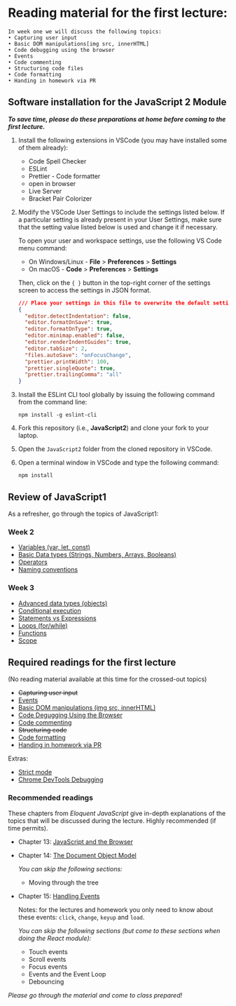 # Reading material for the first lecture:

```
In week one we will discuss the following topics:
• Capturing user input
• Basic DOM manipulations[img src, innerHTML]
• Code debugging using the browser
• Events
• Code commenting
• Structuring code files
• Code formatting
• Handing in homework via PR
```

## Software installation for the JavaScript 2 Module

**_To save time, please do these preparations at home before coming to the first lecture._**

1. Install the following extensions in VSCode (you may have installed some of them already):

   - Code Spell Checker
   - ESLint
   - Prettier - Code formatter
   - open in browser
   - Live Server
   - Bracket Pair Colorizer

2. Modify the VSCode User Settings to include the settings listed below. If a particular setting is already present in your User Settings, make sure that the setting value listed below is used and change it if necessary.

   To open your user and workspace settings, use the following VS Code menu command:

   - On Windows/Linux - **File** > **Preferences** > **Settings**
   - On macOS - **Code** > **Preferences** > **Settings**

   Then, click on the `{ }` button in the top-right corner of the settings screen to access the settings in JSON format.

   ```json
   /// Place your settings in this file to overwrite the default settings
   {
     "editor.detectIndentation": false,
     "editor.formatOnSave": true,
     "editor.formatOnType": true,
     "editor.minimap.enabled": false,
     "editor.renderIndentGuides": true,
     "editor.tabSize": 2,
     "files.autoSave": "onFocusChange",
     "prettier.printWidth": 100,
     "prettier.singleQuote": true,
     "prettier.trailingComma": "all"
   }
   ```

3. Install the ESLint CLI tool globally by issuing the following command from the command line:

   ```
   npm install -g eslint-cli
   ```

4. Fork this repository (i.e., **JavaScript2**) and clone your fork to your laptop.

5. Open the `JavaScript2` folder from the cloned repository in VSCode.

6. Open a terminal window in VSCode and type the following command:

   ```
   npm install
   ```

## Review of JavaScript1

As a refresher, go through the topics of JavaScript1:

### Week 2

- [Variables (var, let, const)](./../../../../fundamentals/blob/master/fundamentals/variables.md)
- [Basic Data types (Strings, Numbers, Arrays, Booleans)](./../../../../fundamentals/blob/master/fundamentals/values.md)
- [Operators](./../../../../fundamentals/blob/master/fundamentals/operators.md)
- [Naming conventions](./../../../../fundamentals/blob/master/fundamentals/naming_conventions.md)

### Week 3

- [Advanced data types (objects)](./../../../../fundamentals/blob/master/fundamentals/objects.md)
- [Conditional execution](./../../../../fundamentals/blob/master/fundamentals/conditional_execution.md) <br>
- [Statements vs Expressions](./../../../../fundamentals/blob/master/fundamentals/statements_expressions.md)<br>
- [Loops (for/while)](./../../../../fundamentals/blob/master/fundamentals/loops.md)
- [Functions](./../../../../fundamentals/blob/master/fundamentals/functions.md)
- [Scope](./../../../../fundamentals/blob/master/fundamentals/scope.md)

## Required readings for the first lecture

(No reading material available at this time for the crossed-out topics)

- ~~Capturing user input~~
- [Events](http://javascript.info/introduction-browser-events)
- [Basic DOM manipulations (img src, innerHTML)](./../../../../fundamentals/blob/master/fundamentals/DOM_manipulation.md)
- [Code Degugging Using the Browser](http://javascript.info/debugging-chrome)
- [Code commenting](./../../../../fundamentals/blob/master/fundamentals/code_commenting.md)
- ~~Structuring code~~
- [Code formatting](./../../../../fundamentals/blob/master/fundamentals/code_formatting.md)
- [Handing in homework via PR](https://github.com/HackYourFuture/fundamentals/blob/master/fundamentals/homework_pr.md)

Extras:

- [Strict mode](https://developer.mozilla.org/en-US/docs/Web/JavaScript/Reference/Strict_mode)
- [Chrome DevTools Debugging](https://developers.google.com/web/tools/chrome-devtools/)

### Recommended readings

These chapters from _Eloquent JavaScript_ give in-depth explanations of the topics that will be discussed during the lecture. Highly recommended (if time permits).

- Chapter 13: [JavaScript and the Browser](http://eloquentjavascript.net/13_browser.html)

- Chapter 14: [The Document Object Model](http://eloquentjavascript.net/14_dom.html)

  _You can skip the following sections:_

  - Moving through the tree

- Chapter 15: [Handling Events](http://eloquentjavascript.net/15_event.html)

  Notes: for the lectures and homework you only need to know about these events: `click`, `change`, `keyup` and `load`.

  _You can skip the following sections (but come to these sections when doing the React module):_

  - Touch events
  - Scroll events
  - Focus events
  - Events and the Event Loop
  - Debouncing

_Please go through the material and come to class prepared!_
